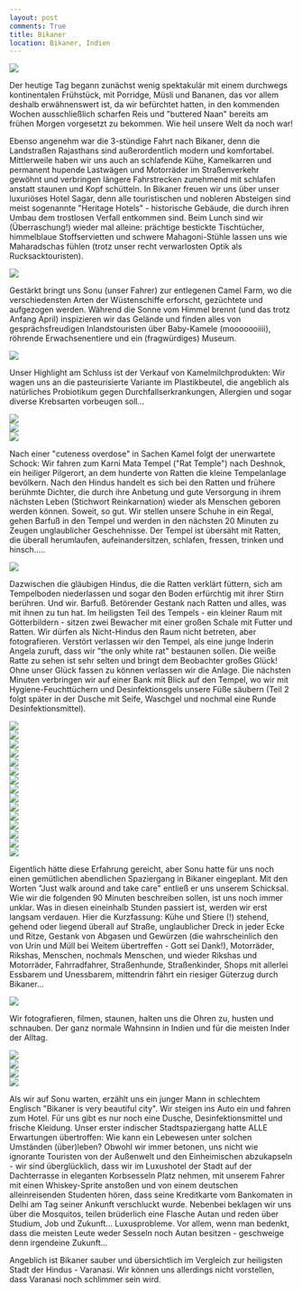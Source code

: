 ```yaml
---
layout: post
comments: True
title: Bikaner
location: Bikaner, Indien
---
```

<p>
<a href='http://whataboutas.data.s3.amazonaws.com/images/2015-04-10-bikaner/DSC_0642.JPG' data-lightbox='Post' title='Silvester, der Wüstling'
><img class='img-wide' src='http://whataboutas.data.s3.amazonaws.com/images/2015-04-10-bikaner/previews/DSC_0642.JPG' /></a>
</p>
<p>
Der heutige Tag begann zunächst wenig spektakulär mit einem durchwegs kontinentalen Frühstück, mit Porridge, Müsli und Bananen, das vor allem deshalb erwähnenswert ist, da wir befürchtet hatten, in den kommenden Wochen ausschließlich scharfen Reis und "buttered Naan" bereits am frühen Morgen vorgesetzt zu bekommen. Wie heil unsere Welt da noch war!
</p>
<!--more-->
<p>
Ebenso angenehm war die 3-stündige Fahrt nach Bikaner, denn die Landstraßen Rajasthans sind außerordentlich modern und komfortabel. Mittlerweile haben wir uns auch an schlafende Kühe, Kamelkarren und permanent hupende Lastwägen und Motorräder im Straßenverkehr gewöhnt und verbringen längere Fahrstrecken zunehmend mit schlafen anstatt staunen und Kopf schütteln.
In Bikaner freuen wir uns über unser luxuriöses Hotel Sagar, denn alle touristischen und nobleren Absteigen sind meist sogenannte "Heritage Hotels" - historische Gebäude, die durch ihren Umbau dem trostlosen Verfall entkommen sind. Beim Lunch sind wir (Überraschung!) wieder mal alleine: prächtige bestickte Tischtücher, himmelblaue Stoffservietten und schwere Mahagoni-Stühle lassen uns wie Maharadschas fühlen (trotz unser recht verwarlosten Optik als Rucksacktouristen).
</p>
<p>
<a href='http://whataboutas.data.s3.amazonaws.com/images/2015-04-10-bikaner/DSC_0692.JPG' data-lightbox='Post' title='Auf der Camel Farm'
><img class='img-wide' src='http://whataboutas.data.s3.amazonaws.com/images/2015-04-10-bikaner/DSC_0692.JPG' /></a>
</p>
<p>
Gestärkt bringt uns Sonu (unser Fahrer) zur entlegenen Camel Farm, wo die verschiedensten Arten der Wüstenschiffe erforscht, gezüchtete und aufgezogen werden. Während die Sonne vom Himmel brennt (und das trotz Anfang April) inspizieren wir das Gelände und finden alles von gesprächsfreudigen Inlandstouristen über Baby-Kamele (mooooooiiii), röhrende Erwachsenentiere und ein (fragwürdiges) Museum.
</p>
<p>
<a href='http://whataboutas.data.s3.amazonaws.com/images/2015-04-10-bikaner/DSC_0697.JPG' data-lightbox='Post' title='Lecker Kamelmilch'
><img class='img-wide' src='http://whataboutas.data.s3.amazonaws.com/images/2015-04-10-bikaner/DSC_0697.JPG' /></a>
</p>
<p>
Unser Highlight am Schluss ist der Verkauf von Kamelmilchprodukten: Wir wagen uns an die pasteurisierte Variante im Plastikbeutel, die angeblich als natürliches Probiotikum gegen Durchfallserkrankungen, Allergien und sogar diverse Krebsarten vorbeugen soll...
</p>
<p>
<div class='image-frame'>
<div class='nailthumb-container square-thumb'><a href='http://whataboutas.data.s3.amazonaws.com/images/2015-04-10-bikaner/DSC_0642.JPG' class='imageslink' data-lightbox='Gallery' title=
><img class='images' src='http://whataboutas.data.s3.amazonaws.com/images/2015-04-10-bikaner/thumbs/DSC_0642.JPG' /></a>
</div>
<div class='nailthumb-container square-thumb'><a href='http://whataboutas.data.s3.amazonaws.com/images/2015-04-10-bikaner/DSC_0662.JPG' class='imageslink' data-lightbox='Gallery' title=
><img class='images' src='http://whataboutas.data.s3.amazonaws.com/images/2015-04-10-bikaner/thumbs/DSC_0662.JPG' /></a>
</div>
<div class='nailthumb-container square-thumb'><a href='http://whataboutas.data.s3.amazonaws.com/images/2015-04-10-bikaner/DSC_0697.JPG' class='imageslink' data-lightbox='Gallery' title=
><img class='images' src='http://whataboutas.data.s3.amazonaws.com/images/2015-04-10-bikaner/thumbs/DSC_0697.JPG' /></a>
</div>
</div>
</p>
<p>
Nach einer "cuteness overdose" in Sachen Kamel folgt der unerwartete Schock: Wir fahren zum Karni Mata Tempel ("Rat Temple") nach Deshnok, ein heiliger Pilgerort, an dem hunderte von Ratten die kleine Tempelanlage bevölkern. Nach den Hindus handelt es sich bei den Ratten und frühere berühmte Dichter, die durch ihre Anbetung und gute Versorgung in ihrem nächsten Leben (Stichwort Reinkarnation) wieder als Menschen geboren werden können. Soweit, so gut. Wir stellen unsere Schuhe in ein Regal, gehen Barfuß in den Tempel und werden in den nächsten 20 Minuten zu Zeugen unglaublicher Geschehnisse. Der Tempel ist übersäht mit Ratten, die überall herumlaufen, aufeinandersitzen, schlafen, fressen, trinken und hinsch.....
</p>
<p>
<a href='http://whataboutas.data.s3.amazonaws.com/images/2015-04-10-bikaner/DSC_0720.JPG' data-lightbox='Post' title='Paradies für Rattenfans'
><img class='img-wide' src='http://whataboutas.data.s3.amazonaws.com/images/2015-04-10-bikaner/DSC_0720.JPG' /></a>
</p>
<p>
Dazwischen die gläubigen Hindus, die die Ratten verklärt füttern, sich am Tempelboden niederlassen und sogar den Boden erfürchtig mit ihrer Stirn berühren. Und wir. Barfuß. Betörender Gestank nach Ratten und alles, was mit ihnen zu tun hat. Im heiligsten Teil des Tempels - ein kleiner Raum mit Götterbildern - sitzen zwei Bewacher mit einer großen Schale mit Futter und Ratten. Wir dürfen als Nicht-Hindus den Raum nicht betreten, aber fotografieren. Verstört verlassen wir den Tempel, als eine junge Inderin Angela zuruft, dass wir "the only white rat" bestaunen sollen. Die weiße Ratte zu sehen ist sehr selten und bringt dem Beobachter großes Glück! Ohne unser Glück fassen zu können verlassen wir die Anlage. Die nächsten Minuten verbringen wir auf einer Bank mit Blick auf den Tempel, wo wir mit Hygiene-Feuchttüchern und Desinfektionsgels unsere Füße säubern (Teil 2 folgt später in der Dusche mit Seife, Waschgel und nochmal eine Runde Desinfektionsmittel).
</p>
<p>
<div class='image-frame'>
<div class='nailthumb-container square-thumb'><a href='http://whataboutas.data.s3.amazonaws.com/images/2015-04-10-bikaner/01.jpg' class='imageslink' data-lightbox='Gallery' title=
><img class='images' src='http://whataboutas.data.s3.amazonaws.com/images/2015-04-10-bikaner/thumbs/01.jpg' /></a>
</div>
<div class='nailthumb-container square-thumb'><a href='http://whataboutas.data.s3.amazonaws.com/images/2015-04-10-bikaner/02.jpg' class='imageslink' data-lightbox='Gallery' title=
><img class='images' src='http://whataboutas.data.s3.amazonaws.com/images/2015-04-10-bikaner/thumbs/02.jpg' /></a>
</div>
<div class='nailthumb-container square-thumb'><a href='http://whataboutas.data.s3.amazonaws.com/images/2015-04-10-bikaner/03.jpg' class='imageslink' data-lightbox='Gallery' title=
><img class='images' src='http://whataboutas.data.s3.amazonaws.com/images/2015-04-10-bikaner/thumbs/03.jpg' /></a>
</div>
<div class='nailthumb-container square-thumb'><a href='http://whataboutas.data.s3.amazonaws.com/images/2015-04-10-bikaner/04.jpg' class='imageslink' data-lightbox='Gallery' title=
><img class='images' src='http://whataboutas.data.s3.amazonaws.com/images/2015-04-10-bikaner/thumbs/04.jpg' /></a>
</div>
<div class='nailthumb-container square-thumb'><a href='http://whataboutas.data.s3.amazonaws.com/images/2015-04-10-bikaner/05.jpg' class='imageslink' data-lightbox='Gallery' title=
><img class='images' src='http://whataboutas.data.s3.amazonaws.com/images/2015-04-10-bikaner/thumbs/05.jpg' /></a>
</div>
<div class='nailthumb-container square-thumb'><a href='http://whataboutas.data.s3.amazonaws.com/images/2015-04-10-bikaner/06.jpg' class='imageslink' data-lightbox='Gallery' title=
><img class='images' src='http://whataboutas.data.s3.amazonaws.com/images/2015-04-10-bikaner/thumbs/06.jpg' /></a>
</div>
<div class='nailthumb-container square-thumb'><a href='http://whataboutas.data.s3.amazonaws.com/images/2015-04-10-bikaner/07.jpg' class='imageslink' data-lightbox='Gallery' title=
><img class='images' src='http://whataboutas.data.s3.amazonaws.com/images/2015-04-10-bikaner/thumbs/07.jpg' /></a>
</div>
<div class='nailthumb-container square-thumb'><a href='http://whataboutas.data.s3.amazonaws.com/images/2015-04-10-bikaner/08.jpg' class='imageslink' data-lightbox='Gallery' title=
><img class='images' src='http://whataboutas.data.s3.amazonaws.com/images/2015-04-10-bikaner/thumbs/08.jpg' /></a>
</div>
<div class='nailthumb-container square-thumb'><a href='http://whataboutas.data.s3.amazonaws.com/images/2015-04-10-bikaner/09.jpg' class='imageslink' data-lightbox='Gallery' title=
><img class='images' src='http://whataboutas.data.s3.amazonaws.com/images/2015-04-10-bikaner/thumbs/09.jpg' /></a>
</div>
<div class='nailthumb-container square-thumb'><a href='http://whataboutas.data.s3.amazonaws.com/images/2015-04-10-bikaner/10.jpg' class='imageslink' data-lightbox='Gallery' title=
><img class='images' src='http://whataboutas.data.s3.amazonaws.com/images/2015-04-10-bikaner/thumbs/10.jpg' /></a>
</div>
<div class='nailthumb-container square-thumb'><a href='http://whataboutas.data.s3.amazonaws.com/images/2015-04-10-bikaner/11.jpg' class='imageslink' data-lightbox='Gallery' title=
><img class='images' src='http://whataboutas.data.s3.amazonaws.com/images/2015-04-10-bikaner/thumbs/11.jpg' /></a>
</div>
<div class='nailthumb-container square-thumb'><a href='http://whataboutas.data.s3.amazonaws.com/images/2015-04-10-bikaner/12.jpg' class='imageslink' data-lightbox='Gallery' title=
><img class='images' src='http://whataboutas.data.s3.amazonaws.com/images/2015-04-10-bikaner/thumbs/12.jpg' /></a>
</div>
<div class='nailthumb-container square-thumb'><a href='http://whataboutas.data.s3.amazonaws.com/images/2015-04-10-bikaner/13.jpg' class='imageslink' data-lightbox='Gallery' title=
><img class='images' src='http://whataboutas.data.s3.amazonaws.com/images/2015-04-10-bikaner/thumbs/13.jpg' /></a>
</div>
<div class='nailthumb-container square-thumb'><a href='http://whataboutas.data.s3.amazonaws.com/images/2015-04-10-bikaner/14.jpg' class='imageslink' data-lightbox='Gallery' title=
><img class='images' src='http://whataboutas.data.s3.amazonaws.com/images/2015-04-10-bikaner/thumbs/14.jpg' /></a>
</div>
<div class='nailthumb-container square-thumb'><a href='http://whataboutas.data.s3.amazonaws.com/images/2015-04-10-bikaner/15.jpg' class='imageslink' data-lightbox='Gallery' title=
><img class='images' src='http://whataboutas.data.s3.amazonaws.com/images/2015-04-10-bikaner/thumbs/15.jpg' /></a>
</div>
</div>
</p>
<p>
Eigentlich hätte diese Erfahrung gereicht, aber Sonu hatte für uns noch einen gemütlichen abendlichen Spaziergang in Bikaner eingeplant. Mit den Worten "Just walk around and take care" entließ er uns unserem Schicksal. Wie wir die folgenden 90 Minuten beschreiben sollen, ist uns noch immer unklar. Was in diesen eineinhalb Stunden passiert ist, werden wir erst langsam verdauen. Hier die Kurzfassung: Kühe und Stiere (!) stehend, gehend oder liegend überall auf Straße, unglaublicher Dreck in jeder Ecke und Ritze, Gestank von Abgasen und Gewürzen (die wahrscheinlich den von Urin und Müll bei Weitem übertreffen - Gott sei Dank!), Motorräder, Rikshas, Menschen, nochmals Menschen, und wieder Rikshas und Motorräder, Fahrradfahrer, Straßenhunde, Straßenkinder, Shops mit allerlei Essbarem und Unessbarem, mittendrin fährt ein riesiger Güterzug durch Bikaner...
</p>
<p>
<a href='http://whataboutas.data.s3.amazonaws.com/images/2015-04-10-bikaner/DSC_0731.JPG' data-lightbox='Post' title='Auf der Camel Farm'
><img class='img-wide' src='http://whataboutas.data.s3.amazonaws.com/images/2015-04-10-bikaner/DSC_0731.JPG' /></a>
</p>
<p>
Wir fotografieren, filmen, staunen, halten uns die Ohren zu, husten und schnauben. Der ganz normale Wahnsinn in Indien und für die meisten Inder der Alltag.
</p>
<p>
<div class='image-frame'>
<div class='nailthumb-container square-thumb'><a href='http://whataboutas.data.s3.amazonaws.com/images/2015-04-10-bikaner/DSC_0749.JPG' class='imageslink' data-lightbox='Gallery' title=
><img class='images' src='http://whataboutas.data.s3.amazonaws.com/images/2015-04-10-bikaner/thumbs/DSC_0749.JPG' /></a>
</div>
<div class='nailthumb-container square-thumb'><a href='http://whataboutas.data.s3.amazonaws.com/images/2015-04-10-bikaner/DSC_0753.JPG' class='imageslink' data-lightbox='Gallery' title=
><img class='images' src='http://whataboutas.data.s3.amazonaws.com/images/2015-04-10-bikaner/thumbs/DSC_0753.JPG' /></a>
</div>
<div class='nailthumb-container square-thumb'><a href='http://whataboutas.data.s3.amazonaws.com/images/2015-04-10-bikaner/DSC_0760.JPG' class='imageslink' data-lightbox='Gallery' title=
><img class='images' src='http://whataboutas.data.s3.amazonaws.com/images/2015-04-10-bikaner/thumbs/DSC_0760.JPG' /></a>
</div>
<div class='nailthumb-container square-thumb'><a href='http://whataboutas.data.s3.amazonaws.com/images/2015-04-10-bikaner/DSC_0771.JPG' class='imageslink' data-lightbox='Gallery' title=
><img class='images' src='http://whataboutas.data.s3.amazonaws.com/images/2015-04-10-bikaner/thumbs/DSC_0771.JPG' /></a>
</div>
</div>
</p>
<p>
Als wir auf Sonu warten, erzählt uns ein junger Mann in schlechtem Englisch "Bikaner is very beautiful city". Wir steigen ins Auto ein und fahren zum Hotel. Für uns gibt es nur noch eine Dusche, Desinfektionsmittel und frische Kleidung. Unser erster indischer Stadtspaziergang hatte ALLE Erwartungen übertroffen: Wie kann ein Lebewesen unter solchen Umständen (über)leben? Obwohl wir immer betonen, uns nicht wie ignorante Touristen von der Außenwelt und den Einheimischen abzukapseln - wir sind überglücklich, dass wir im Luxushotel der Stadt auf der Dachterrasse in eleganten Korbsesseln Platz nehmen, mit unserem Fahrer mit einen Whiskey-Sprite anstoßen und von einem deutschen alleinreisenden Studenten hören, dass seine Kreditkarte vom Bankomaten in Delhi am Tag seiner Ankunft verschluckt wurde. Nebenbei beklagen wir uns über die Mosquitos, teilen brüderlich eine Flasche Autan und reden über Studium, Job und Zukunft...
Luxusprobleme.
Vor allem, wenn man bedenkt, dass die meisten Leute weder Sesseln noch Autan besitzen - geschweige denn irgendeine Zukunft...
</p>
<p>
Angeblich ist Bikaner sauber und übersichtlich im Vergleich zur heiligsten Stadt der Hindus - Varanasi. Wir können uns allerdings nicht vorstellen, dass Varanasi noch schlimmer sein wird.
</p>